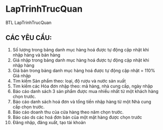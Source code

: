 # LapTrinhTrucQuan
BTL LapTrinhTrucQuan

## CÁC YÊU CẦU:
1. Số lượng trong bảng danh mục hàng hoá được tự động cập nhật khi nhập hàng và bán hàng	
2. Giá nhập trong bảng danh mục hàng hoá được tự động cập nhật khi nhập hàng
3. Giá bán trong bảng danh mục hàng hoá được tự động cập nhật = 110% Giá nhập
4. Tìm kiếm Sản phẩm theo: loại, độ rượu và nước sản xuất		
5. Tìm kiếm các Hóa đơn nhập theo: mã hàng, nhà cung cấp, ngày nhập
6. Báo cáo danh sách 3 sản phẩm được mua nhiều nhất từ một khách hàng chọn trước.
7. Báo cáo danh sách hoá đơn và tổng tiền nhập hàng từ một Nhà cung cấp chọn trước.
8. Báo cáo doanh thu của cửa hàng theo năm chọn trước.				
9. Báo cáo ds các hoá đơn bán của một mặt hàng được chọn trước
10. Đăng nhập, đăng xuất, tạo tài khoản
